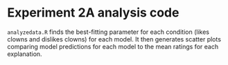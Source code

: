 Experiment 2A analysis code
===========================

`analyzedata.R` finds the best-fitting parameter for each condition (likes clowns and dislikes clowns) for each model. It then generates scatter plots comparing model predictions for each model to the mean ratings for each explanation.